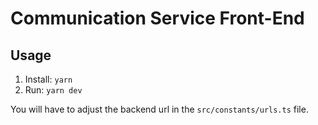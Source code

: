 # Communication Service Front-End

## Usage

1. Install: `yarn`
2. Run: `yarn dev`

You will have to adjust the backend url in the `src/constants/urls.ts` file.
